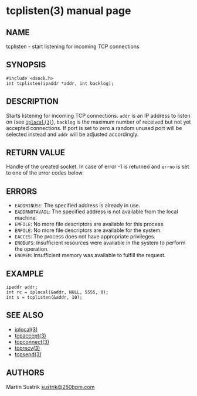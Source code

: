 # tcplisten(3) manual page

## NAME

tcplisten - start listening for incoming TCP connections

## SYNOPSIS

```
#include <dsock.h>
int tcplisten(ipaddr *addr, int backlog);
```

## DESCRIPTION

Starts listening for incoming TCP connections. `addr` is an IP address to listen on (see [`iplocal(3)`](iplocal.html)), `backlog` is the maximum number of received but not yet accepted connections. If port is set to zero a random unused port will be selected instead and `addr` will be adjusted accordingly.

## RETURN VALUE

Handle of the created socket. In case of error -1 is returned and `errno` is set to one of the error codes below.

## ERRORS

* `EADDRINUSE`: The specified address is already in use.
* `EADDRNOTAVAIL`: The specified address is not available from the local machine.
* `EMFILE`: No more file descriptors are available for this process.
* `ENFILE`: No more file descriptors are available for the system.
* `EACCES`: The process does not have appropriate privileges.
* `ENOBUFS`: Insufficient resources were available in the system to perform the operation.
* `ENOMEM`: Insufficient memory was available to fulfill the request.

## EXAMPLE

```
ipaddr addr;
int rc = iplocal(&addr, NULL, 5555, 0);
int s = tcplisten(&addr, 10);
```

## SEE ALSO

* [iplocal(3)](iplocal.html)
* [tcpaccept(3)](tcpaccept.html)
* [tcpconnect(3)](tcpconnect.html)
* [tcprecv(3)](tcprecv.html)
* [tcpsend(3)](tcpsend.html)

## AUTHORS

Martin Sustrik <sustrik@250bpm.com>


